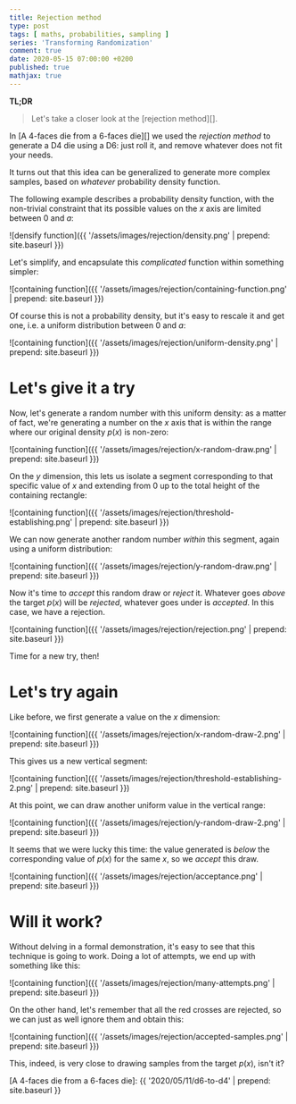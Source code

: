 ```yaml
---
title: Rejection method
type: post
tags: [ maths, probabilities, sampling ]
series: 'Transforming Randomization'
comment: true
date: 2020-05-15 07:00:00 +0200
published: true
mathjax: true
---
```


**TL;DR**

> Let's take a closer look at the [rejection method][].

In [A 4-faces die from a 6-faces die][] we used the *rejection method*
to generate a D4 die using a D6: just roll it, and remove whatever does
not fit your needs.

It turns out that this idea can be generalized to generate more complex
samples, based on *whatever* probability density function.

The following example describes a probability density function, with the
non-trivial constraint that its possible values on the $x$ axis are
limited between $0$ and $a$:

![densify function]({{ '/assets/images/rejection/density.png' | prepend: site.baseurl }})

Let's simplify, and encapsulate this *complicated* function within
something simpler:

![containing function]({{ '/assets/images/rejection/containing-function.png' | prepend: site.baseurl }})

Of course this is not a probability density, but it's easy to rescale it
and get one, i.e. a uniform distribution between $0$ and $a$:

![containing function]({{ '/assets/images/rejection/uniform-density.png' | prepend: site.baseurl }})

# Let's give it a try

Now, let's generate a random number with this uniform density: as a
matter of fact, we're generating a number on the $x$ axis that is within
the range where our original density $p(x)$ is non-zero:

![containing function]({{ '/assets/images/rejection/x-random-draw.png' | prepend: site.baseurl }})

On the $y$ dimension, this lets us isolate a segment corresponding to
that specific value of $x$ and extending from $0$ up to the total height
of the containing rectangle:

![containing function]({{ '/assets/images/rejection/threshold-establishing.png' | prepend: site.baseurl }})

We can now generate another random number *within* this segment, again
using a uniform distribution:

![containing function]({{ '/assets/images/rejection/y-random-draw.png' | prepend: site.baseurl }})

Now it's time to *accept* this random draw or *reject* it. Whatever goes
*above* the target $p(x)$ will be *rejected*, whatever goes under is
*accepted*. In this case, we have a rejection.

![containing function]({{ '/assets/images/rejection/rejection.png' | prepend: site.baseurl }})

Time for a new try, then!

# Let's try again

Like before, we first generate a value on the $x$ dimension:

![containing function]({{ '/assets/images/rejection/x-random-draw-2.png' | prepend: site.baseurl }})

This gives us a new vertical segment:

![containing function]({{ '/assets/images/rejection/threshold-establishing-2.png' | prepend: site.baseurl }})

At this point, we can draw another uniform value in the vertical range:

![containing function]({{ '/assets/images/rejection/y-random-draw-2.png' | prepend: site.baseurl }})

It seems that we were lucky this time: the value generated is *below*
the corresponding value of $p(x)$ for the same $x$, so we *accept* this
draw.

![containing function]({{ '/assets/images/rejection/acceptance.png' | prepend: site.baseurl }})


# Will it work?

Without delving in a formal demonstration, it's easy to see that this
technique is going to work. Doing a lot of attempts, we end up with
something like this:

![containing function]({{ '/assets/images/rejection/many-attempts.png' | prepend: site.baseurl }})

On the other hand, let's remember that all the red crosses are rejected,
so we can just as well ignore them and obtain this:

![containing function]({{ '/assets/images/rejection/accepted-samples.png' | prepend: site.baseurl }})

This, indeed, is very close to drawing samples from the target $p(x)$,
isn't it?


[A 4-faces die from a 6-faces die]: {{ '2020/05/11/d6-to-d4' | prepend: site.baseurl }}

